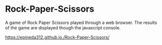 # Rock-Paper-Scissors
A game of Rock Paper Scissors played through a web browser. The results of the game are displayed though the javascript console.

https://epineda312.github.io./Rock-Paper-Scissors/
